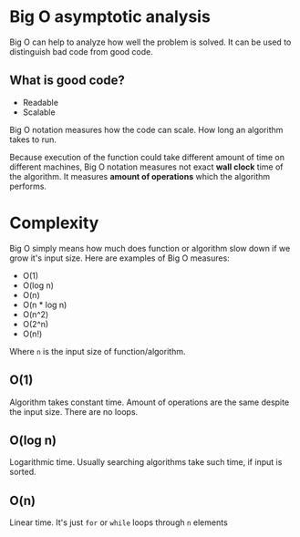 # Big O asymptotic analysis
Big O can help to analyze how well the problem is solved.
It can be used to distinguish bad code from good code. 

## What is good code?
* Readable
* Scalable

Big O notation measures how the code can scale. How long an algorithm takes to run.

Because execution of the function could take different amount of time on different machines, Big O notation measures not exact **wall clock** time of the algorithm. 
It measures **amount of operations** which the algorithm performs.

# Complexity
Big O simply means how much does function or algorithm slow down if we grow it's input size. 
Here are examples of Big O measures:
* O(1)
* O(log n)
* O(n)
* O(n * log n)
* O(n^2)
* O(2^n)
* O(n!)

Where `n` is the input size of function/algorithm.

## O(1)
Algorithm takes constant time. Amount of operations are the same despite the input size. There are no loops.

## O(log n)
Logarithmic time. Usually searching algorithms take such time, if input is sorted.

## O(n)
Linear time. It's just `for` or `while` loops through `n` elements


